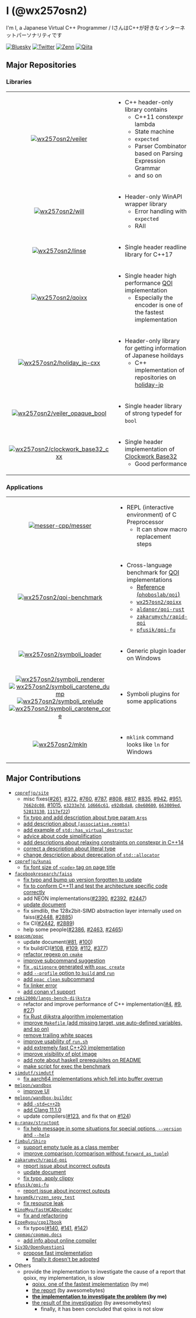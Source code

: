 # I (@wx257osn2)

I'm I, a Japanese Virtual C++ Programmer / IさんはC++が好きなインターネットパーソナリティです

[![Bluesky](https://img.shields.io/badge/Bluesky-%20%20-blue?style=flat&color=007dfe)](https://bsky.app/profile/wx257osn2.bsky.social)
[![Twitter](https://img.shields.io/twitter/follow/wx257osn2?color=%2300ACEE&label=Twitter&logo=twitter&style=flat)](https://twitter.com/wx257osn2)
[![Zenn](https://badgen.org/img/zenn/wx257osn2/articles?style=flat)](https://zenn.dev/wx257osn2/articles)
[![Qiita](https://qiita-badge.apiapi.app/s/wx257osn2/posts.svg)](http://qiita.com/wx257osn2)

## Major Repositories

### Libraries

<table>
<tr><td align=center>

[![wx257osn2/veiler](https://gh-card.dev/repos/wx257osn2/veiler.svg?fullname=)](https://github.com/wx257osn2/veiler)

</td><td>

- C++ header-only library contains
    - C++11 constexpr lambda
    - State machine
    - `expected`
    - Parser Combinator based on Parsing Expression Grammar
    - and so on

</td></tr>
<tr><td align=center>

[![wx257osn2/will](https://gh-card.dev/repos/wx257osn2/will.svg?fullname=)](https://github.com/wx257osn2/will)

</td><td>

- Header-only WinAPI wrapper library
    - Error handling with `expected`
    - RAII

</td></tr>
<tr><td align=center>

[![wx257osn2/linse](https://gh-card.dev/repos/wx257osn2/linse.svg?fullname=)](https://github.com/wx257osn2/linse)

</td><td>

- Single header readline library for C++17

</td></tr>
<tr><td align=center>

[![wx257osn2/qoixx](https://gh-card.dev/repos/wx257osn2/qoixx.svg?fullname=)](https://github.com/wx257osn2/qoixx)

</td><td>

- Single header high performance [QOI](https://github.com/phoboslab/qoi) implementation
    - Especially the encoder is one of the fastest implementation

</td></tr>
<tr><td align=center>

[![wx257osn2/holiday_jp-cxx](https://gh-card.dev/repos/wx257osn2/holiday_jp-cxx.svg?fullname=)](https://github.com/wx257osn2/holiday_jp-cxx)

</td><td>

- Header-only library for getting information of Japanese hoildays
    - C++ implementation of repositories on [holiday-jp](https://github.com/holiday-jp)

</td></tr>
<tr><td align=center>

[![wx257osn2/veiler_opaque_bool](https://gh-card.dev/repos/wx257osn2/veiler_opaque_bool.svg?fullname=)](https://github.com/wx257osn2/veiler_opaque_bool)

</td><td>

- Single header library of strong typedef for `bool`

</td></tr>
<tr><td align=center>

[![wx257osn2/clockwork_base32_cxx](https://gh-card.dev/repos/wx257osn2/clockwork_base32_cxx.svg?fullname=)](https://github.com/wx257osn2/clockwork_base32_cxx)

</td><td>

- Single header implementation of [Clockwork Base32](https://gist.github.com/szktty/228f85794e4187882a77734c89c384a8)
    - Good performance

</td></tr>
</table>

### Applications

<table>
<tr><td align=center>

[![messer-cpp/messer](https://gh-card.dev/repos/messer-cpp/messer.svg?fullname=)](https://github.com/messer-cpp/messer)

</td><td>

- REPL (interactive environment) of C Preprocessor
    - It can show macro replacement steps

</td></tr>
<tr><td align=center>

[![wx257osn2/qoi-benchmark](https://gh-card.dev/repos/wx257osn2/qoi-benchmark.svg?fullname=)](https://github.com/wx257osn2/qoi-benchmark)

</td><td>

- Cross-language benchmark for [QOI](https://github.com/phoboslab/qoi) implementations
    - [Reference (`phoboslab/qoi`)](https://github.com/phoboslab/qoi)
    - [`wx257osn2/qoixx`](https://github.com/wx257osn2/qoixx)
    - [`aldanor/qoi-rust`](https://github.com/aldanor/qoi-rust)
    - [`zakarumych/rapid-qoi`](https://github.com/zakarumych/rapid-qoi)
    - [`pfusik/qoi-fu`](https://github.com/pfusik/qoi-fu)

</td></tr>
<tr><td align=center>

[![wx257osn2/symboli_loader](https://gh-card.dev/repos/wx257osn2/symboli_loader.svg?fullname=)](https://github.com/wx257osn2/symboli_loader)

</td><td>

- Generic plugin loader on Windows

</td></tr>
<tr><td align=center>

[![wx257osn2/symboli_renderer](https://gh-card.dev/repos/wx257osn2/symboli_renderer.svg?fullname=)](https://github.com/wx257osn2/symboli_renderer)<br/>
[![wx257osn2/symboli_carotene_dump](https://gh-card.dev/repos/wx257osn2/symboli_carotene_dump.svg?fullname=)](https://github.com/wx257osn2/symboli_carotene_dump)<br/>
[![wx257osn2/symboli_prelude](https://gh-card.dev/repos/wx257osn2/symboli_prelude.svg?fullname=)](https://github.com/wx257osn2/symboli_prelude)<br/>
[![wx257osn2/symboli_carotene_core](https://gh-card.dev/repos/wx257osn2/symboli_carotene_core.svg?fullname=)](https://github.com/wx257osn2/symboli_carotene_core)

</td><td>

- Symboli plugins for some applications

</td></tr>
<tr><td align=center>

[![wx257osn2/mkln](https://gh-card.dev/repos/wx257osn2/mkln.svg?fullname=)](https://github.com/wx257osn2/mkln)

</td><td>

- `mklink` command looks like `ln` for Windows

</td></tr>
</table>

## Major Contributions

- [`cpprefjp/site`](https://github.com/cpprefjp/site)
    - misc fixes([#261](https://github.com/cpprefjp/site/pull/261), [#372](https://github.com/cpprefjp/site/pull/372), [#760](https://github.com/cpprefjp/site/pull/760), [#787](https://github.com/cpprefjp/site/pull/787), [#808](https://github.com/cpprefjp/site/pull/808), [#817](https://github.com/cpprefjp/site/pull/817), [#835](https://github.com/cpprefjp/site/pull/835), [#942](https://github.com/cpprefjp/site/pull/942), [#951](https://github.com/cpprefjp/site/pull/951), [`7662dc08`](https://github.com/cpprefjp/site/commit/7662dc08c7815036120a9346a914faf43b6e6a48), [#1015](https://github.com/cpprefjp/site/pull/1015), [`e3233e7d`](https://github.com/cpprefjp/site/commit/e3233e7dbb6729db10d737119c4a480238d0ae5f), [`1d666c61`](https://github.com/cpprefjp/site/commit/1d666c610ffc9418a8f2b397b11e613ccfa6ca84), [`e92dbda8`](https://github.com/cpprefjp/site/commit/e92dbda8d6943d59800e65802678279cbec5ee7d), [`c0e60600`](https://github.com/cpprefjp/site/commit/c0e60600cf7f49f89512999e5cf3aa13dcff1747), [`663009ed`](https://github.com/cpprefjp/site/commit/663009edf7ef89aacce6d49fdbe7f71cd9705ab1), [`52813130`](https://github.com/cpprefjp/site/commit/528131302fef3ee398244e5900cca0498df28064), [`1117ef22`](https://github.com/cpprefjp/site/commit/1117ef22bd6ecdc03a66d7831f77ac7f551ea580))
    - [fix typo and add description about type param `Args`](https://github.com/cpprefjp/site/pull/821)
    - [add description about `[associative.reqmts]`](https://github.com/cpprefjp/site/pull/953)
    - [add example of `std::has_virtual_destructor`](https://github.com/cpprefjp/site/pull/969)
    - [advice about code simplification](https://github.com/cpprefjp/site/commit/9f5298a509928a0beb752759be6fd1f50fa07325)
    - [add descriptions about relaxing constraints on constexpr in C++14](https://github.com/cpprefjp/site/pull/1016)
    - [correct a description about literal type](https://github.com/cpprefjp/site/pull/1017)
    - [change description about deprecation of `std::allocator`](https://github.com/cpprefjp/site/pull/1251)
- [`cpprefjp/kunai`](https://github.com/cpprefjp/kunai)
    - [fix font size of `<code>` tag on page title](https://github.com/cpprefjp/kunai/pull/139)
- [`facebookresearch/faiss`](https://github.com/facebookresearch/faiss)
    - [fix typo and bump up version forgotten to update](https://github.com/facebookresearch/faiss/pull/2384)
    - [fix to conform C++11 and test the architecture specific code correctly](https://github.com/facebookresearch/faiss/pull/2388)
    - add NEON implementations([#2390](https://github.com/facebookresearch/faiss/pull/2390), [#2392](https://github.com/facebookresearch/faiss/pull/2392), [#2447](https://github.com/facebookresearch/faiss/pull/2447))
    - [update document](https://github.com/facebookresearch/faiss/pull/2391)
    - fix simdlib, the 128x2bit-SIMD abstraction layer internally used on faiss([#2448](https://github.com/facebookresearch/faiss/pull/2448), [#2885](https://github.com/facebookresearch/faiss/pull/2885))
    - fix CI([#2442](https://github.com/facebookresearch/faiss/pull/2442), [#2889](https://github.com/facebookresearch/faiss/pull/2889))
    - help some people([#2386](https://github.com/facebookresearch/faiss/issues/2386), [#2463](https://github.com/facebookresearch/faiss/issues/2463), [#2465](https://github.com/facebookresearch/faiss/issues/2465))
- [`poacpm/poac`](https://github.com/poacpm/poac)
    - update document([#81](https://github.com/poacpm/poac/pull/81), [#100](https://github.com/poacpm/poac/pull/100))
    - fix build/CI([#108](https://github.com/poacpm/poac/pull/108), [#109](https://github.com/poacpm/poac/pull/109), [#112](https://github.com/poacpm/poac/pull/112), [#377](https://github.com/poacpm/poac/pull/377))
    - [refactor regexp on `cmake`](https://github.com/poacpm/poac/pull/381)
    - [improve subcommand suggestion](https://github.com/poacpm/poac/pull/659)
    - [fix `.gitignore` generated with `poac create`](https://github.com/poacpm/poac/pull/660)
    - [add `--profile` option to `build` and `run`](https://github.com/poacpm/poac/pull/661)
    - [add `poac clean` subcommand](https://github.com/poacpm/poac/pull/664)
    - [fix linker error](https://github.com/poac-dev/poac/pull/752)
    - [add conan v1 support](https://github.com/poac-dev/poac/pull/753)
- [`reki2000/langs-bench-dijkstra`](https://github.com/reki2000/langs-bench-dijkstra)
    - refactor and improve performance of C++ implementation([#4](https://github.com/reki2000/langs-bench-dijkstra/pull/4), [#9](https://github.com/reki2000/langs-bench-dijkstra/pull/9), [#27](https://github.com/reki2000/langs-bench-dijkstra/pull/27))
    - [fix Rust dijkstra algorithm implementation](https://github.com/reki2000/langs-bench-dijkstra/pull/10)
    - [improve `Makefile` (add missing target, use auto-defined variables, and so on)](https://github.com/reki2000/langs-bench-dijkstra/pull/25)
    - [remove trailing white spaces](https://github.com/reki2000/langs-bench-dijkstra/pull/26)
    - [improve usability of `run.sh`](https://github.com/reki2000/langs-bench-dijkstra/pull/28)
    - [add extremely fast C++20 implementation](https://github.com/reki2000/langs-bench-dijkstra/pull/30)
    - [improve visibility of plot image](https://github.com/reki2000/langs-bench-dijkstra/pull/31)
    - [add note about haskell prerequisites on README](https://github.com/reki2000/langs-bench-dijkstra/pull/32)
    - [make script for exec the benchmark](https://gist.github.com/wx257osn2/0de9c8f2ef5c609d600a0adf5c4fcdfc)
- [`simdutf/simdutf`](https://github.com/simdutf/simdutf)
    - [fix aarch64 implementations which fell into buffer overrun](https://github.com/simdutf/simdutf/pull/171)
- [`melpon/wandbox`](https://github.com/melpon/wandbox)
    - [improve UI](https://github.com/melpon/wandbox/pull/207)
- [`melpon/wandbox-builder`](https://github.com/melpon/wandbox-builder)
    - [add `-std=c++2b`](https://github.com/melpon/wandbox-builder/pull/75)
    - [add Clang 11.1.0](https://github.com/melpon/wandbox-builder/pull/78)
    - update compilers([#123](https://github.com/melpon/wandbox-builder/pull/123), and fix that on [#124](https://github.com/melpon/wandbox-builder/pull/124))
- [`p-ranav/structopt`](https://github.com/p-ranav/structopt)
    - [fix help message in some situations for special options, `--version` and `--help`](https://github.com/p-ranav/structopt/pull/23)
- [`fimbul/Shiro`](https://github.com/fimbul/Shiro)
    - [support empty tuple as a class member](https://github.com/fimbul/Shiro/pull/1)
    - [improve comparison (comparison without `forward_as_tuple`)](https://github.com/fimbul/Shiro/pull/2)
- [`zakarumych/rapid-qoi`](https://github.com/zakarumych/rapid-qoi)
    - [report issue about incorrect outputs](https://github.com/zakarumych/rapid-qoi/issues/6)
    - [update document](https://github.com/zakarumych/rapid-qoi/pull/5)
    - [fix typo, apply clippy](https://github.com/zakarumych/rapid-qoi/pull/7)
- [`pfusik/qoi-fu`](https://github.com/pfusik/qoi-fu)
    - [report issue about incorrect outputs](https://github.com/pfusik/qoi-fu/issues/13)
- [`hayamdk/ryzen_segv_test`](https://github.com/hayamdk/ryzen_segv_test)
    - [fix resource leak](https://github.com/hayamdk/ryzen_segv_test/pull/1)
- [`KinoMyu/FastHCADecoder`](https://github.com/KinoMyu/FastHCADecoder)
    - [fix and refactoring](https://github.com/KinoMyu/FastHCADecoder/pull/1)
- [`EzoeRyou/cpp17book`](https://github.com/EzoeRyou/cpp17book)
    - fix typos([#140](https://github.com/EzoeRyou/cpp17book/pull/140), [#141](https://github.com/EzoeRyou/cpp17book/pull/141), [#142](https://github.com/EzoeRyou/cpp17book/pull/142))
- [`cppmap/cppmap.docs`](https://github.com/cppmap/cppmap.docs)
    - [add info about online compiler](https://github.com/cppmap/cppmap.docs/pull/18)
- [`Siv3D/OpenQuestion1`](https://github.com/Siv3D/OpenQuestion1)
    - [propose fast implementation](https://github.com/Siv3D/OpenQuestion1/issues/2)
        - [finally it doesn't be adopted](https://twitter.com/Reputeless/status/920217005076119552)
- Others
    - provide the implementation to investigate the cause of a report that qoixx, my implementation, is slow
        - [qoixx, one of the fastest implementation](https://github.com/wx257osn2/qoixx) (by me)
        - [the report](https://github.com/ShadowMitia/libqoi/issues/1#issuecomment-1252041510) (by awesomebytes)
        - **[the implementation to investigate the problem](https://github.com/wx257osn2/ros-perception-image_transport_plugins) (by me)**
        - [the result of the investigation](https://github.com/awesomebytes/image_transport_qoi_playground) (by awesomebytes)
            - finally, it has been concluded that qoixx is not slow
